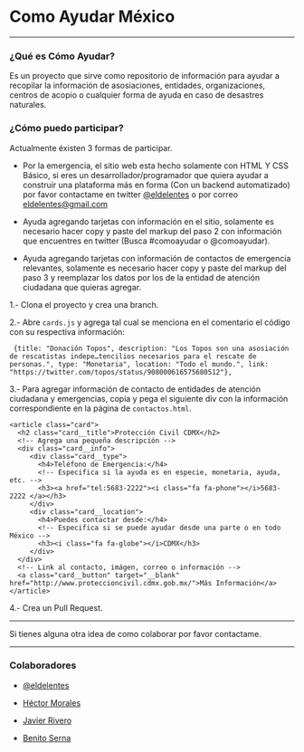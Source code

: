 # Como Ayudar México

---

### ¿Qué es Cómo Ayudar?

Es un proyecto que sirve como repositorio de información para ayudar a recopilar la información de asosiaciones, entidades, organizaciones, centros de acopio o cualquier forma de ayuda en caso de desastres naturales.

### ¿Cómo puedo participar?

Actualmente éxisten 3 formas de participar.

- Por la emergencia, el sitio web esta hecho solamente con HTML Y CSS Básico, si eres un desarrollador/programador que quiera ayudar a construir una plataforma más en forma (Con un backend automatizado) por favor contactame en twitter [@eldelentes](https://twitter.com/eldelentes) o por correo eldelentes@gmail.com

- Ayuda agregando tarjetas con información en el sitio, solamente es necesario hacer copy y paste del markup del paso 2 con información que encuentres en twitter (Busca #comoayudar o @comoayudar).

- Ayuda agregando tarjetas con información de contactos de emergencia relevantes, solamente es necesario hacer copy y paste del markup del
paso 3 y reemplazar los datos por los de la entidad de atención
ciudadana que quieras agregar.

1.- Clona el proyecto y crea una branch.

2.- Abre `cards.js` y agrega tal cual se menciona en el comentario el código con su respectiva información:

```
 {title: "Donación Topos", description: "Los Topos son una asosiación de rescatistas indepe…tencilios necesarios para el rescate de personas.", type: "Monetaria", location: "Todo el mundo.", link: "https://twitter.com/topos/status/908000616575680512"},
```

3.- Para agregar información de contacto de entidades de atención
ciudadana y emergencias, copia y pega el siguiente div con la información correspondiente en la página de `contactos.html`.
```
<article class="card">
  <h2 class="card__title">Protección Civil CDMX</h2>
  <!-- Agrega una pequeña descripción -->
  <div class="card__info">
     <div class="card__type">
       <h4>Teléfono de Emergencia:</h4>
       <!-- Especifica si la ayuda es en especie, monetaria, ayuda, etc. -->
       <h3><a href="tel:5683-2222"><i class="fa fa-phone"></i>5683-2222 </a></h3>
     </div>
     <div class="card__location">
       <h4>Puedes contactar desde:</h4>
       <!-- Especifica si se puede ayudar desde una parte o en todo México -->
       <h3><i class="fa fa-globe"></i>CDMX</h3>
     </div>
  </div>
  <!-- Link al contacto, imágen, correo o información -->
  <a class="card__button" target="__blank" href="http://www.proteccioncivil.cdmx.gob.mx/">Más Información</a>
</article>

```

4.- Crea un Pull Request.

---

Si tienes alguna otra idea de como colaborar por favor contactame.

---

### Colaboradores
- [@eldelentes](https://twitter.com/eldelentes)

- [Héctor Morales](https://github.com/HectorMg)

- [Javier Rivero](http://javierivero.com/)

- [Benito Serna](https://github.com/bhserna)